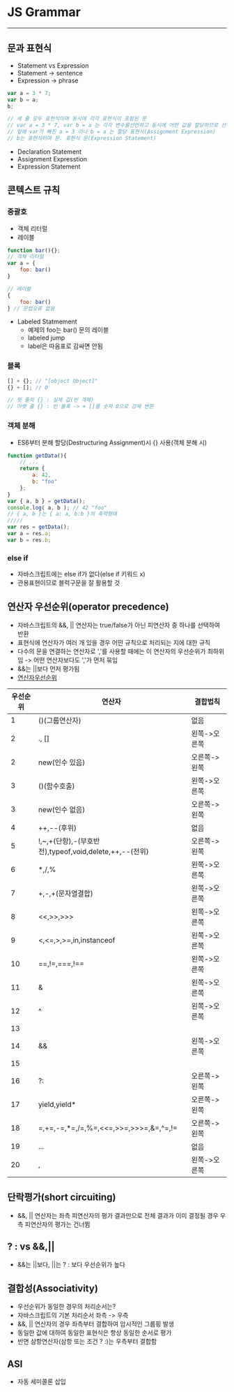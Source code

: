 # JS Grammar
***
## 문과 표현식
- Statement vs Expression
- Statement -> sentence
- Expression -> phrase
```js
var a = 3 * 7; 
var b = a;
b; 

// 세 줄 모두 표현식이며 동시에 각각 표현식이 포함된 문
// var a = 3 * 7, var b = a 는 각각 변수를선언하고 동시에 어떤 값을 할당하므로 선언문(Declaration Statement)
// 앞에 var가 빠진 a = 3 이나 b = a 는 할당 표현식(Assignment Expression)
// b는 표현식이며 문. 표현식 문(Expression Statement)
```
- Declaration Statement
- Assignment Expresstion
- Expression Statement

## 콘텍스트 규칙

### 중괄호
- 객체 리터럴
- 레이블
```js 
function bar(){};
// 객체 리터럴
var a = {
    foo: bar()
}

// 레이블
{
    foo: bar()
} // 문법오류 없음
```
- Labeled Statmement
    - 예제의 foo는 bar() 문의 레이블
    - labeled jump
    - label은 따옴표로 감싸면 안됨

### 블록
```js
[] + {}; // "[object Object]"
{} + []; // 0

// 윗 줄의 {} : 실제 값(빈 객체)
// 아랫 줄 {} : 빈 불록 -> + []를 숫자 0으로 강제 변환
```
### 객체 분해
- ES6부터 분해 할당(Destructuring Assignment)시 {} 사용(객체 분해 시)
```js
function getData(){
    // ...
    return {
        a: 42,
        b: "foo"
    };
}
var { a, b } = getData();
console.log( a, b ); // 42 "foo"
// { a, b }는 { a: a, b:b }의 축약형태
/////
var res = getData();
var a = res.a;
var b = res.b; 
```

### else if
- 자바스크립트에는 else if가 없다(else if 키워드 x)
- 관용표현이므로 블럭구문을 잘 활용할 것

## 연산자 우선순위(operator precedence)
- 자바스크립트의 &&, || 연산자는 true/false가 아닌 피연산자 중 하나를 선택하여 반환
- 표현식에 연산자가 여러 개 있을 경우 어떤 규칙으로 처리되는 지에 대한 규칙
- 다수의 문을 연결하는 연산자로 ','를 사용할 때에는 이 연산자의 우선순위가 최하위임 -> 어떤 연산자보다도 ','가 먼저 묶임
- &&는 ||보다 먼저 평가됨
- [연산자우선순위](https://developer.mozilla.org/ko/docs/Web/JavaScript/Reference/Operators/%EC%97%B0%EC%82%B0%EC%9E%90_%EC%9A%B0%EC%84%A0%EC%88%9C%EC%9C%84)

|우선순위|연산자|결합법칙|
|---|---|---|
|1|()(그룹연산자)|없음|
|2|., []|왼쪽->오른쪽|
|2|new(인수 있음)|오른쪽->왼쪽|
|3|()(함수호출)|왼쪽->오른쪽|
|3|new(인수 없음)|오른쪽->왼쪽|
|4|++,--(후위)|없음|
|5|!,~,+(단항),-(부호반전),typeof,void,delete,++,--(전위)|오른쪽->왼쪽|
|6|*,/,%|왼쪽->오른쪽|
|7|+,-,+(문자열결합)|왼쪽->오른쪽|
|8|<<,>>,>>>|왼쪽->오른쪽|
|9|<,<=,>,>=,in,instanceof|왼쪽->오른쪽|
|10|==,!=,===,!==|왼쪽->오른쪽|
|11|&|왼쪽->오른쪽|
|12|^|왼쪽->오른쪽|
|13|||왼쪽->오른쪽|
|14|&&|왼쪽->오른쪽|
|15||||왼쪽->오른쪽|
|16|?:|오른쪽->왼쪽|
|17|yield,yield*|오른쪽->왼쪽|
|18|=,+=,-=,*=,/=,%=,<<=,>>=,>>>=,&=,^=,!=|오른쪽->왼쪽|
|19|...|없음|
|20|,|왼쪽->오른쪽|

## 단락평가(short circuiting)
- &&, || 연산자는 좌측 피연산자의 평가 결과만으로 전체 결과가 이미 결정될 경우 우측 피연산자의 평가는 건너뜀

## ? : vs &&,||
- &&는 ||보다, ||는 ? : 보다 우선순위가 높다

## 결합성(Associativity)
- 우선순위가 동일한 경우의 처리순서는?
- 자바스크립트의 기본 처리순서 좌측 -> 우측
- &&, || 연산자의 경우 좌측부터 결합하여 암시적인 그룹핑 발생
- 동일한 값에 대하여 동일한 표현식은 항상 동일한 순서로 평가
- 반면 삼항연산자(삼항 또는 조건 ? :)는 우측부터 결합함

## ASI
- 자동 세미콜론 삽입
